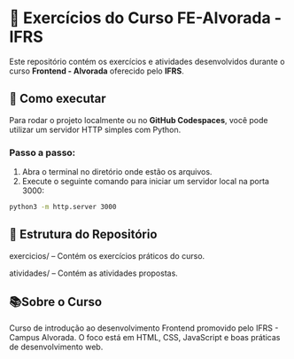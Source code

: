 # 📝 Exercícios do Curso FE-Alvorada - IFRS

Este repositório contém os exercícios e atividades desenvolvidos durante o curso **Frontend - Alvorada** oferecido pelo **IFRS**.

## 🚀 Como executar

Para rodar o projeto localmente ou no **GitHub Codespaces**, você pode utilizar um servidor HTTP simples com Python.

### Passo a passo:

1. Abra o terminal no diretório onde estão os arquivos.
2. Execute o seguinte comando para iniciar um servidor local na porta 3000:

```bash
python3 -m http.server 3000
```

## 📁 Estrutura do Repositório

exercicios/ – Contém os exercícios práticos do curso.

atividades/ – Contém as atividades propostas.

## 📚Sobre o Curso

Curso de introdução ao desenvolvimento Frontend promovido pelo IFRS - Campus Alvorada. O foco está em HTML, CSS, JavaScript e boas práticas de desenvolvimento web.
